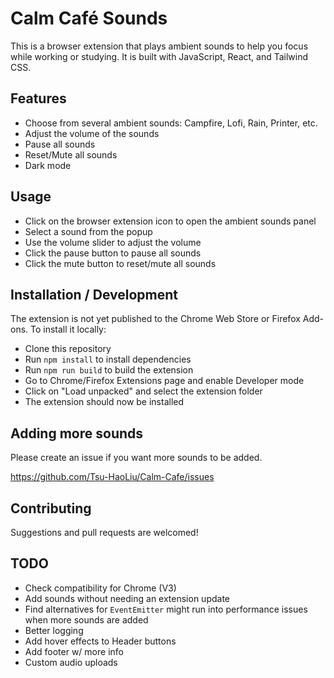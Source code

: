 # Calm Café Sounds

This is a browser extension that plays ambient sounds to help you focus while working or studying. It is built with JavaScript, React, and Tailwind CSS.

## Features

- Choose from several ambient sounds: Campfire, Lofi, Rain, Printer, etc.
- Adjust the volume of the sounds
- Pause all sounds
- Reset/Mute all sounds
- Dark mode 

## Usage

- Click on the browser extension icon to open the ambient sounds panel
- Select a sound from the popup
- Use the volume slider to adjust the volume
- Click the pause button to pause all sounds
- Click the mute button to reset/mute all sounds

## Installation / Development

The extension is not yet published to the Chrome Web Store or Firefox Add-ons. To install it locally:

- Clone this repository
- Run `npm install` to install dependencies
- Run `npm run build` to build the extension
- Go to Chrome/Firefox Extensions page and enable Developer mode
- Click on "Load unpacked" and select the extension folder
- The extension should now be installed

## Adding more sounds

Please create an issue if you want more sounds to be added.

https://github.com/Tsu-HaoLiu/Calm-Cafe/issues


## Contributing

Suggestions and pull requests are welcomed!


## TODO
- Check compatibility for Chrome (V3)
- Add sounds without needing an extension update
- Find alternatives for `EventEmitter` might run into performance issues when more sounds are added
- Better logging
- Add hover effects to Header buttons
- Add footer w/ more info
- Custom audio uploads
